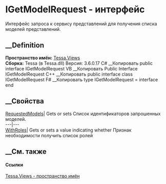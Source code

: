 # IGetModelRequest - интерфейс
Интерфейс запроса к сервису представлений для получения списка моделей
представлений.
## __Definition
 **Пространство имён:** [Tessa.Views](N_Tessa_Views.htm)  
 **Сборка:** Tessa (в Tessa.dll) Версия: 3.6.0.17
C# __Копировать
     public interface IGetModelRequest
VB __Копировать
     Public Interface IGetModelRequest
C++ __Копировать
     public interface class IGetModelRequest
F# __Копировать
     type IGetModelRequest = interface end
##  __Свойства
[RequestedModels](P_Tessa_Views_IGetModelRequest_RequestedModels.htm)|  Gets
or sets Список идентификаторов запрошенных моделей.  
---|---  
[WithRoles](P_Tessa_Views_IGetModelRequest_WithRoles.htm)|  Gets or sets a
value indicating whether Признак необходимости получить список ролей  
## __См. также
#### Ссылки
[Tessa.Views - пространство имён](N_Tessa_Views.htm)
